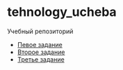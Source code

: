 # tehnology_ucheba
Учебный репозиторий


- [Певое задание](https://github.com/Galaxerum/tehnology_ucheba/blob/main/1%20%D0%B7%D0%B0%D0%B4%D0%B0%D0%BD%D0%B8%D0%B5.py)
- [Второе задание](https://github.com/Galaxerum/tehnology_ucheba/blob/main/2%20%D0%97%D0%B0%D0%B4%D0%B0%D0%BD%D0%B8%D0%B5.py)
- [Третье задание](https://github.com/Galaxerum/tehnology_ucheba/blob/main/3%20%D0%B7%D0%B0%D0%B4%D0%B0%D0%BD%D0%B8%D0%B5.py)
